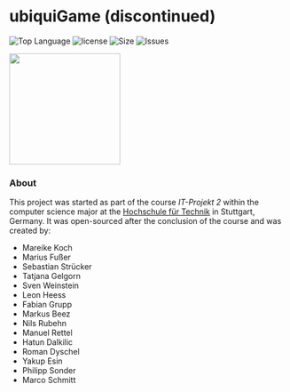 # ubiquiGame (discontinued)

![Top Language](https://img.shields.io/github/languages/top/:MiXT4PE/:ubiquiGame)
![license](https://img.shields.io/github/license/:MiXT4PE/:ubiquiGame)
![Size](https://img.shields.io/github/repo-size/:MiXT4PE/:ubiquiGame)
![Issues](https://img.shields.io/github/issues-raw/:MiXT4PE/:ubiquiGame)

<img src="https://heess.me/img/projects/UbiquiGame.png" height="200px">

### About
This project was started as part of the course *IT-Projekt 2* within the computer science major at the [Hochschule für Technik](https://www.hft-stuttgart.de/) in Stuttgart, Germany. It was open-sourced after the conclusion of the course and was created by:

* Mareike Koch
* Marius Fußer
* Sebastian Strücker
* Tatjana Gelgorn
* Sven Weinstein
* Leon Heess
* Fabian Grupp
* Markus Beez
* Nils Rubehn
* Manuel Rettel
* Hatun Dalkilic
* Roman Dyschel
* Yakup Esin
* Philipp Sonder
* Marco Schmitt
